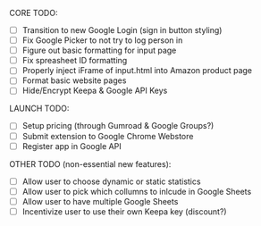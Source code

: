 CORE TODO:

- [ ] Transition to new Google Login (sign in button styling)
- [ ] Fix Google Picker to not try to log person in
- [ ] Figure out basic formatting for input page
- [ ] Fix spreasheet ID formatting
- [ ] Properly inject iFrame of input.html into Amazon product page
- [ ] Format basic website pages
- [ ] Hide/Encrypt Keepa & Google API Keys

LAUNCH TODO:

- [ ] Setup pricing (through Gumroad & Google Groups?)
- [ ] Submit extension to Google Chrome Webstore
- [ ] Register app in Google API

OTHER TODO (non-essential new features): 

- [ ] Allow user to choose dynamic or static statistics
- [ ] Allow user to pick which collumns to inlcude in Google Sheets
- [ ] Allow user to have multiple Google Sheets
- [ ] Incentivize user to use their own Keepa key (discount?)
